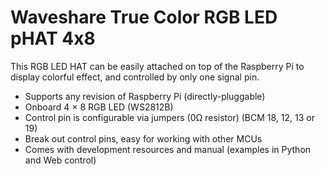<!--
---
name: True Color RGB LED pHAT
class: board
type: led
formfactor: pHAT
manufacturer: Waveshare
description: True color RGB LED pHAT with 4x8 pixels
url: http://www.waveshare.com/wiki/RGB_LED_HAT
buy: https://www.waveshare.com/product/mini-pc/raspberry-pi/hats/rgb-led-hat.htm
schematic: https://www.waveshare.com/w/upload/b/bf/RGB_LED_HAT_Schematic_.pdf
image: 'waveshare-rgb-led-phat-4x8.png'
pincount: 40
eeprom: yes
power:
  '2':
ground:
  '6':
  '9':
  '14':
  '20':
  '25':
  '30':
  '34':
  '39':
pin:
  '12':
    name: Data
    direction: output
    mode: pwm
    active: high
    description: WS2812 Data
-->
# Waveshare True Color RGB LED pHAT 4x8

This RGB LED HAT can be easily attached on top of the Raspberry Pi to display colorful effect, and controlled by only one signal pin.

* Supports any revision of Raspberry Pi (directly-pluggable)
* Onboard 4 × 8 RGB LED (WS2812B)
* Control pin is configurable via jumpers (0Ω resistor) (BCM 18, 12, 13 or 19)
* Break out control pins, easy for working with other MCUs
* Comes with development resources and manual (examples in Python and Web control)
